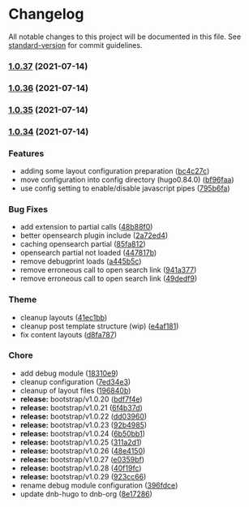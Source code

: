 # Changelog

All notable changes to this project will be documented in this file. See [standard-version](https://github.com/conventional-changelog/standard-version) for commit guidelines.

### [1.0.37](https://github.com/dnb-org/blocks/compare/bootstrap5/v1.0.36...bootstrap5/v1.0.37) (2021-07-14)

### [1.0.36](https://github.com/dnb-org/blocks/compare/bootstrap5/v1.0.35...bootstrap5/v1.0.36) (2021-07-14)

### [1.0.35](https://github.com/dnb-org/blocks/compare/bootstrap5/v1.0.34...bootstrap5/v1.0.35) (2021-07-14)

### [1.0.34](https://github.com/dnb-org/blocks/compare/bootstrap5/v1.0.33...bootstrap5/v1.0.34) (2021-07-14)


### Features

* adding some layout configuration preparation ([bc4c27c](https://github.com/dnb-org/blocks/commit/bc4c27ca547901cb2c9d515dc215dc90f31f7979))
* move configuration into config directory (hugo0.84.0) ([bf96faa](https://github.com/dnb-org/blocks/commit/bf96faa0f5bd9b6dea562e9de60cbd1474c64056))
* use config setting to enable/disable javascript pipes ([795b6fa](https://github.com/dnb-org/blocks/commit/795b6fa269f8532f8aa3368283f56996cab8bc30))


### Bug Fixes

* add extension to partial calls ([48b88f0](https://github.com/dnb-org/blocks/commit/48b88f06d915e9803dd117ec0681808dfd5d3c33))
* better opensearch plugin include ([2a72ed4](https://github.com/dnb-org/blocks/commit/2a72ed4bb115b16e361bf01988ead063bfd20b08))
* caching opensearch partial ([85fa812](https://github.com/dnb-org/blocks/commit/85fa812ab23b9d11ef19cd1c96d4301e680f1248))
* opensearch partial  not loaded ([447817b](https://github.com/dnb-org/blocks/commit/447817ba0bcf08ad46023e094d5600599f5d9ed2))
* remove debugprint loads ([a445b5c](https://github.com/dnb-org/blocks/commit/a445b5c89a79540a5e5b734f220b32a150997d05))
* remove erroneous call to open search link ([941a377](https://github.com/dnb-org/blocks/commit/941a3773459e134a6de72b1d9b1b2c155c967469))
* remove erroneous call to open search link ([49dedf9](https://github.com/dnb-org/blocks/commit/49dedf9a302b886de1de57bafe1a6636baae0687))


### Theme

* cleanup layouts ([41ec1bb](https://github.com/dnb-org/blocks/commit/41ec1bb85fde5d8ee190491e6c95db3967906a57))
* cleanup post template structure (wip) ([e4af181](https://github.com/dnb-org/blocks/commit/e4af181ef6e9aeba56935b1b080239a31fd3943f))
* fix content layouts ([d8fa787](https://github.com/dnb-org/blocks/commit/d8fa78741b24e9f9157541f843578c86d9200cd5))


### Chore

* add debug module ([18310e9](https://github.com/dnb-org/blocks/commit/18310e9d5392b668b3831b0fe24b00d077068458))
* cleanup configuration ([7ed34e3](https://github.com/dnb-org/blocks/commit/7ed34e3fd254b2489fc75206354779aa4bc20aa4))
* cleanup of layout files ([196840b](https://github.com/dnb-org/blocks/commit/196840b9714744784fe08ffec56f76dbd0d37582))
* **release:** bootstrap/v1.0.20 ([bdf7f4e](https://github.com/dnb-org/blocks/commit/bdf7f4e66b8d8b6ec95f70b6fe31a8ba02f1933c))
* **release:** bootstrap/v1.0.21 ([6f4b37d](https://github.com/dnb-org/blocks/commit/6f4b37d82dfc731712b3abfafeff750322ae693a))
* **release:** bootstrap/v1.0.22 ([dd03960](https://github.com/dnb-org/blocks/commit/dd03960c55faadeb08b8b0f1cce3f918d559b841))
* **release:** bootstrap/v1.0.23 ([92b4985](https://github.com/dnb-org/blocks/commit/92b4985f8e1187a9d0f636e62b5bbcb3a409f429))
* **release:** bootstrap/v1.0.24 ([6b50bb1](https://github.com/dnb-org/blocks/commit/6b50bb1e41132ba1e46ae410b6c51b7753ef76db))
* **release:** bootstrap/v1.0.25 ([311a2d1](https://github.com/dnb-org/blocks/commit/311a2d165e3e0ca7ca11aa9062210e8e38e009a4))
* **release:** bootstrap/v1.0.26 ([48e4150](https://github.com/dnb-org/blocks/commit/48e4150f03ca6767d85d673c85f688859441bb33))
* **release:** bootstrap/v1.0.27 ([e0359bf](https://github.com/dnb-org/blocks/commit/e0359bf79d06b7207e1db4425a04aed06b6f43e5))
* **release:** bootstrap/v1.0.28 ([40f19fc](https://github.com/dnb-org/blocks/commit/40f19fcb4de2d310e5ef6d204cda236497dab74b))
* **release:** bootstrap/v1.0.29 ([923cc66](https://github.com/dnb-org/blocks/commit/923cc663b9f1acd7fc7018defdc76ae1a6bb8def))
* rename debug module configuration ([396fdce](https://github.com/dnb-org/blocks/commit/396fdcebfbaaf19f47e9c2b400a703abd9ebfaf9))
* update dnb-hugo to dnb-org ([8e17286](https://github.com/dnb-org/blocks/commit/8e1728678a7c2ea015514f99f9e1fcd3c2164322))
